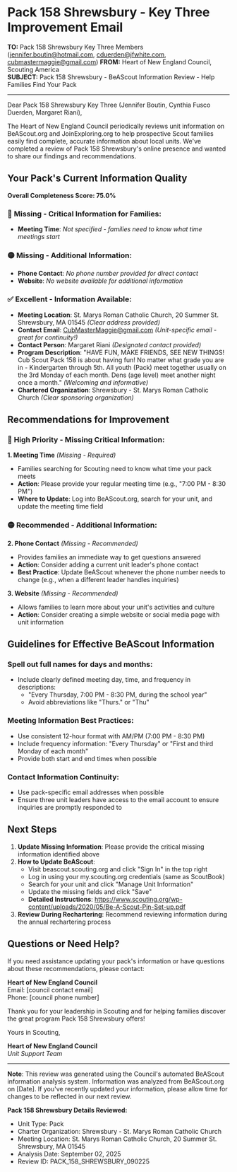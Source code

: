 # Pack 158 Shrewsbury - Key Three Improvement Email

**TO:** Pack 158 Shrewsbury Key Three Members (jennifer.boutin@hotmail.com, cduerden@jfwhite.com, cubmastermaggie@gmail.com)
**FROM:** Heart of New England Council, Scouting America  
**SUBJECT:** Pack 158 Shrewsbury - BeAScout Information Review - Help Families Find Your Pack  

---

Dear Pack 158 Shrewsbury Key Three (Jennifer Boutin, Cynthia Fusco Duerden, Margaret Riani),

The Heart of New England Council periodically reviews unit information on BeAScout.org and JoinExploring.org to help prospective Scout families easily find complete, accurate information about local units. We've completed a review of Pack 158 Shrewsbury's online presence and wanted to share our findings and recommendations.

## Your Pack's Current Information Quality

**Overall Completeness Score: 75.0%**

### 🔴 **Missing - Critical Information for Families:**
- **Meeting Time**: *Not specified - families need to know what time meetings start*

### 🟡 **Missing - Additional Information:**
- **Phone Contact**: *No phone number provided for direct contact*
- **Website**: *No website available for additional information*

### ✅ **Excellent - Information Available:**
- **Meeting Location**: St. Marys Roman Catholic Church, 20 Summer St. Shrewsbury, MA 01545 *(Clear address provided)*
- **Contact Email**: CubMasterMaggie@gmail.com *(Unit-specific email - great for continuity!)*
- **Contact Person**: Margaret Riani *(Designated contact provided)*
- **Program Description**: "HAVE FUN, MAKE FRIENDS, SEE NEW THINGS!
Cub Scout Pack 158 is about having fun! No matter what grade you are in - Kindergarten through 5th. All youth (Pack) meet together usually on the 3rd Monday of each month.  Dens (age level) meet another night once a month." *(Welcoming and informative)*
- **Chartered Organization**: Shrewsbury - St. Marys Roman Catholic Church *(Clear sponsoring organization)*

## Recommendations for Improvement

### 🔴 **High Priority - Missing Critical Information:**

**1. Meeting Time** *(Missing - Required)*
- Families searching for Scouting need to know what time your pack meets
- **Action**: Please provide your regular meeting time (e.g., "7:00 PM - 8:30 PM")
- **Where to Update**: Log into BeAScout.org, search for your unit, and update the meeting time field

### 🟡 **Recommended - Additional Information:**

**2. Phone Contact** *(Missing - Recommended)*
- Provides families an immediate way to get questions answered
- **Action**: Consider adding a current unit leader's phone contact
- **Best Practice**: Update BeAScout whenever the phone number needs to change (e.g., when a different leader handles inquiries)

**3. Website** *(Missing - Recommended)*
- Allows families to learn more about your unit's activities and culture
- **Action**: Consider creating a simple website or social media page with unit information


## Guidelines for Effective BeAScout Information

### **Spell out full names for days and months:**
- Include clearly defined meeting day, time, and frequency in descriptions:
  - "Every Thursday, 7:00 PM - 8:30 PM, during the school year"
  - Avoid abbreviations like "Thurs." or "Thu"

### **Meeting Information Best Practices:**
- Use consistent 12-hour format with AM/PM (7:00 PM - 8:30 PM)
- Include frequency information: "Every Thursday" or "First and third Monday of each month"
- Provide both start and end times when possible

### **Contact Information Continuity:**
- Use pack-specific email addresses when possible
- Ensure three unit leaders have access to the email account to ensure inquiries are promptly responded to

## Next Steps

1. **Update Missing Information**: Please provide the critical missing information identified above
2. **How to Update BeAScout**: 
   - Visit beascout.scouting.org and click "Sign In" in the top right
   - Log in using your my.scouting.org credentials (same as ScoutBook)
   - Search for your unit and click "Manage Unit Information"
   - Update the missing fields and click "Save"
   - **Detailed Instructions**: https://www.scouting.org/wp-content/uploads/2020/05/Be-A-Scout-Pin-Set-up.pdf
3. **Review During Rechartering**: Recommend reviewing information during the annual rechartering process

## Questions or Need Help?

If you need assistance updating your pack's information or have questions about these recommendations, please contact:

**Heart of New England Council**  
Email: [council contact email]  
Phone: [council phone number]

Thank you for your leadership in Scouting and for helping families discover the great program Pack 158 Shrewsbury offers!

Yours in Scouting,

**Heart of New England Council**  
*Unit Support Team*

---

**Note**: This review was generated using the Council's automated BeAScout information analysis system. Information was analyzed from BeAScout.org on [Date]. If you've recently updated your information, please allow time for changes to be reflected in our next review.

**Pack 158 Shrewsbury Details Reviewed:**
- Unit Type: Pack
- Charter Organization: Shrewsbury - St. Marys Roman Catholic Church  
- Meeting Location: St. Marys Roman Catholic Church, 20 Summer St. Shrewsbury, MA 01545
- Analysis Date: September 02, 2025
- Review ID: PACK_158_SHREWSBURY_090225